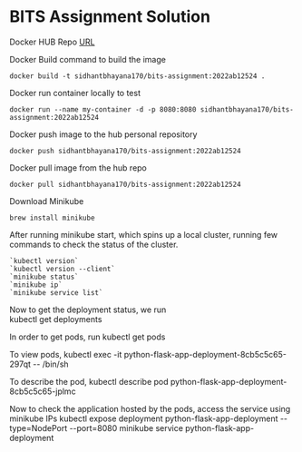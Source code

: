 # BITS Assignment Solution

Docker HUB Repo [URL](https://hub.docker.com/r/sidhantbhayana170/bits-assignment/tags)

Docker Build command to build the image

    docker build -t sidhantbhayana170/bits-assignment:2022ab12524 .

Docker run container locally to test

    docker run --name my-container -d -p 8080:8080 sidhantbhayana170/bits-assignment:2022ab12524

Docker push image to the hub personal repository

    docker push sidhantbhayana170/bits-assignment:2022ab12524

Docker pull image from the hub repo

    docker pull sidhantbhayana170/bits-assignment:2022ab12524

Download Minikube

    brew install minikube

After running minikube start, which spins up a local cluster, running few commands to check the status of the cluster.
    
    `kubectl version`
    `kubectl version --client`
    `minikube status`
    `minikube ip`
    `minikube service list`
    
Now to get the deployment status, we run     
    kubectl get deployments

In order to get pods, run 
    kubectl get pods

To view pods,
    kubectl exec -it python-flask-app-deployment-8cb5c5c65-297qt -- /bin/sh

To describe the pod,
    kubectl describe pod python-flask-app-deployment-8cb5c5c65-jplmc

Now to check the application hosted by the pods, access the service using minikube IPs
    kubectl expose deployment python-flask-app-deployment --type=NodePort --port=8080
    minikube service python-flask-app-deployment

